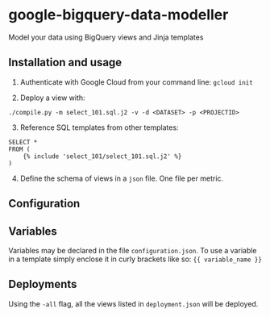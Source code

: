 # google-bigquery-data-modeller
Model your data using BigQuery views and Jinja templates

## Installation and usage

1. Authenticate with Google Cloud from your command line: `gcloud init`
   
2. Deploy a view with: 

```
./compile.py -m select_101.sql.j2 -v -d <DATASET> -p <PROJECTID>
```

3. Reference SQL templates from other templates:

```
SELECT *
FROM (
    {% include 'select_101/select_101.sql.j2' %}
)
```

4. Define the schema of views in a `json` file. One file per metric.

## Configuration

## Variables

Variables may be declared in the file `configuration.json`. To use a variable in a template simply enclose it in curly brackets like so:
```{{ variable_name }}```

## Deployments

Using the `-all` flag, all the views listed in `deployment.json` will be deployed.
